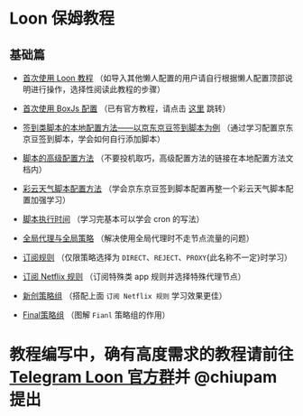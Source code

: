 # Loon 保姆教程

## 基础篇

- [首次使用 Loon 教程](https://github.com/chiupam/tutorial/blob/master/Loon/Frist.md) （如导入其他懒人配置的用户请自行根据懒人配置顶部说明进行操作，选择性阅读此教程的步骤）

- [首次使用 BoxJs 配置](https://github.com/chiupam/tutorial/blob/master/Loon/BoxJS.md) （已有官方教程，请点击 [这里](https://chavyleung.gitbook.io/boxjs/) 跳转）

- [签到类脚本的本地配置方法——以京东京豆签到脚本为例](https://github.com/chiupam/tutorial/blob/master/Loon/JD_DailyBonus_1.md) （通过学习配置京东京豆签到脚本，学会如何自行添加脚本）

- [脚本的高级配置方法](https://github.com/chiupam/tutorial/blob/master/Loon/JD_DailyBonus_1.md) （不要投机取巧，高级配置方法的链接在本地配置方法文档内）

- [彩云天气脚本配置方法](https://github.com/chiupam/tutorial/tree/master/caiyun) （学会京东京豆签到脚本配置再整一个彩云天气脚本配置加强学习）

- [脚本执行时间](https://github.com/chiupam/tutorial/blob/master/Loon/cron.md) （学习完基本可以学会 cron 的写法）

- [全局代理与全局策略](https://github.com/chiupam/tutorial/blob/master/Loon/Global_Policy.md) （解决使用全局代理时不走节点流量的问题）

- [订阅规则](https://github.com/chiupam/tutorial/blob/master/Loon/Rule.md) （仅限策略选择为 `DIRECT`、`REJECT`、`PROXY`{此名称不一定}时学习）

- [订阅 Netflix 规则](https://github.com/chiupam/tutorial/blob/master/Loon/Rule_Netflix.md) （订阅特殊类 app 规则并选择特殊代理节点）

- [新创策略组](https://github.com/chiupam/tutorial/blob/master/Loon/Proxy_Group.md) （搭配上面 `订阅 Netflix 规则` 学习效果更佳）

- [Final策略组](https://github.com/chiupam/tutorial/blob/master/Loon/Final.md) （图解 `Fianl` 策略组的作用）

# 教程编写中，确有高度需求的教程请前往 [Telegram Loon 官方群](https://t.me/Loon0x00)并 @chiupam 提出
